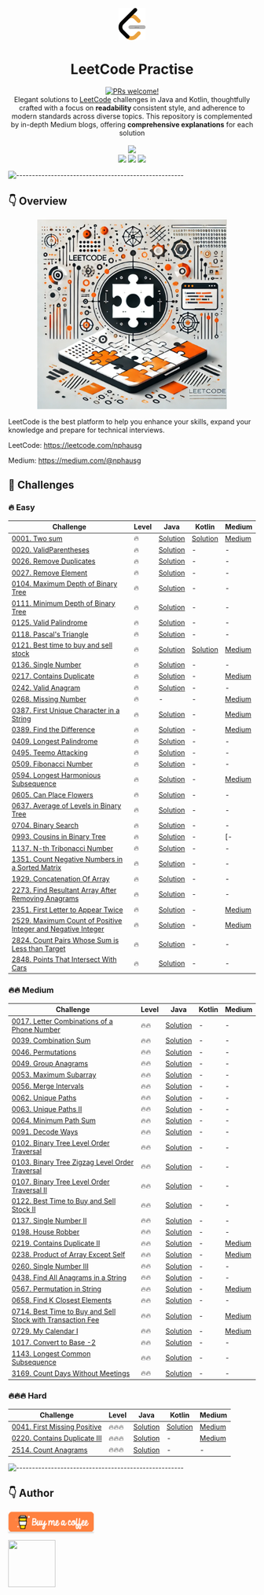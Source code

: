 <p align="center">
    <a href="https://revolut.me/nphausg" target="_blank"><img src="docs/images/leetcode.png" alt="nphausg" style="width: 56px !important;" ></a>
</p>
<h1 align="center"> LeetCode Practise </h1>
<p align="center">
<a href="https://reactnative.dev/docs/contributing">
    <img src="https://img.shields.io/badge/PRs-welcome-brightgreen.svg" alt="PRs welcome!" />
</a>
<br>
<span>Elegant solutions to <a href="https://leetcode.com/problemset/all/">LeetCode</a> challenges in Java and Kotlin, thoughtfully crafted
with a focus on <strong> readability </strong> consistent style, and adherence to modern standards across diverse topics. This repository is complemented by in-depth Medium blogs, offering <strong>comprehensive explanations</strong> for each solution</span>
<br>
<br>
<img src="https://img.shields.io/badge/Solved-83/3389%20=%202.15%25-blue.svg?style=flat-square" />
<br/>
<img src="https://img.shields.io/badge/Easy-47/843-5CB85C.svg?style=flat-square"/>
<img src="https://img.shields.io/badge/Medium-32/1768-F0AD4E.svg?style=flat-square"/>
<img src="https://img.shields.io/badge/Hard-4/778-D9534F.svg?style=flat-square"/>
<br/>
</p>

![-----------------------------------------------------](https://raw.githubusercontent.com/andreasbm/readme/master/assets/lines/colored.png)

## 👇 Overview

<p align="center">
<a href="https://revolut.me/nphausg" target="_blank"><img src="docs/images/leetcode_new.webp" alt="nphausg" style="width: 386px !important;" ></a>
</p>

LeetCode is the best platform to help you enhance your skills, expand your knowledge and prepare for technical
interviews.

LeetCode: https://leetcode.com/nphausg

Medium: https://medium.com/@nphausg

## 💎 Challenges

### 🔥 Easy

| Challenge                                                                                                                                            | Level | Java                                                                                           | Kotlin                                                       | Medium                                                                                                                            |
|------------------------------------------------------------------------------------------------------------------------------------------------------|-------|------------------------------------------------------------------------------------------------|--------------------------------------------------------------|-----------------------------------------------------------------------------------------------------------------------------------|
| [0001. Two sum](https://leetcode.com/problems/two-sum)                                                                                               | 🔥    | [Solution](src/com/nphausg/leetcode/easy/TwoSumJava.java)                                      | [Solution](src/com/nphausg/leetcode/easy/TwoSum.kt)          | [Medium](https://levelup.gitconnected.com/leetcode-twosum-from-brute-force-to-optimal-solutions-3f0380eb79b4)                     |
| [0020. ValidParentheses](https://leetcode.com/problems/valid-parentheses)                                                                            | 🔥    | [Solution](src/com/nphausg/leetcode/easy/ValidParentheses.java)                                | -                                                            | -                                                                                                                                 |
| [0026. Remove Duplicates](https://leetcode.com/problems/remove-duplicates-from-sorted-array)                                                         | 🔥    | [Solution](src/com/nphausg/leetcode/easy/RemoveDuplicates.java)                                | -                                                            | -                                                                                                                                 |
| [0027. Remove Element](https://leetcode.com/problems/remove-element)                                                                                 | 🔥    | [Solution](src/com/nphausg/leetcode/easy/RemoveElement.java)                                   | -                                                            | -                                                                                                                                 |
| [0104. Maximum Depth of Binary Tree](https://leetcode.com/problems/maximum-depth-of-binary-tree)                                                                       | 🔥    | [Solution](src/com/nphausg/leetcode/easy/MaximumDepthOfBinaryTree.java)                                   | -                                                            | -                                                                                                                                 |
| [0111. Minimum Depth of Binary Tree](https://leetcode.com/problems/minimum-depth-of-binary-tree)                                                                       | 🔥    | [Solution](src/com/nphausg/leetcode/easy/MinimumDepthOfBinaryTree.java)                                   | -                                                            | -                                                                                                                                 |
| [0125. Valid Palindrome](https://leetcode.com/problems/valid-palindrome)                                                                             | 🔥    | [Solution](src/com/nphausg/leetcode/easy/ValidPalindrome.java)                                 | -                                                            | -                                                                                                                                 |
| [0118. Pascal's Triangle](https://leetcode.com/problems/pascals-triangle)                                                                            | 🔥    | [Solution](src/com/nphausg/leetcode/easy/PascalTriangle.java)                                  | -                                                            | -                                                                                                                                 |
| [0121. Best time to buy and sell stock](https://leetcode.com/problems/best-time-to-buy-and-sell-stock)                                               | 🔥    | [Solution](src/com/nphausg/leetcode/easy/BuyAndSellStockJava.java)                             | [Solution](src/com/nphausg/leetcode/easy/BuyAndSellStock.kt) | [Medium](https://levelup.gitconnected.com/leetcode-best-time-to-buy-and-sell-stock-456a5e3ee550)                                  |
| [0136. Single Number](https://leetcode.com/problems/single-number)                                                                                   | 🔥    | [Solution](src/com/nphausg/leetcode/easy/SingleNumber.java)                                    | -                                                            | -                                                                                                                                 |
| [0217. Contains Duplicate](https://leetcode.com/problems/contains-duplicate)                                                                         | 🔥    | [Solution](src/com/nphausg/leetcode/easy/ContainsDuplicate.java)                               | -                                                            | [Medium](https://levelup.gitconnected.com/leetcode-contains-duplicate-ed4ec042904f)                                               |
| [0242. Valid Anagram](https://leetcode.com/problems/valid-anagram)                                                                                   | 🔥    | [Solution](src/com/nphausg/leetcode/easy/ValidAnagram.java)                                    | -                                                            | -                                                                                                                       |
| [0268. Missing Number](https://leetcode.com/problems/missing-number)                                                                                 | 🔥    | -                                                                                              | -                                                            | [Medium](https://nphausg.medium.com/leetcode-0268-missing-number-a-deep-dive-into-efficient-solutions-with-java-91d3f983defc)     |
| [0387. First Unique Character in a String](https://leetcode.com/problems/first-unique-character-in-a-string)                                         | 🔥    | [Solution](src/com/nphausg/leetcode/easy/FirstUniqueCharacterInAString.java)                   | -                                                            | [Medium](https://nphausg.medium.com/leetcode-387-first-unique-character-22bf7752c35e)                                             |
| [0389. Find the Difference](https://leetcode.com/problems/find-the-difference)                                                                       | 🔥    | [Solution](src/com/nphausg/leetcode/easy/FindTheDifference.java)                               | -                                                            | [Medium](https://levelup.gitconnected.com/leetcode-389-find-the-difference-exploring-all-solutions-can-be-with-java-a2be916767a0) |
| [0409. Longest Palindrome](https://leetcode.com/problems/longest-palindrome)                                                                         | 🔥    | [Solution](src/com/nphausg/leetcode/easy/LongestPalindrome.java)                               | -                                                            | -                                                                                                                        |
| [0495. Teemo Attacking](https://leetcode.com/problems/teemo-attacking)                                                                               | 🔥    | [Solution](src/com/nphausg/leetcode/easy/TeemoAttacking.java)                                  | -                                                            | -                                                                                                                        |
| [0509. Fibonacci Number](https://leetcode.com/problems/fibonacci-number)                                                                             | 🔥    | [Solution](src/com/nphausg/leetcode/easy/FibonacciNumber.java)                                 | -                                                            | -                                                                                                                        |
| [0594. Longest Harmonious Subsequence](https://leetcode.com/problems/longest-harmonious-subsequence)                                                 | 🔥    | [Solution](src/com/nphausg/leetcode/easy/LongestHarmoniousSubsequence.java)                    | -                                                            | [Medium](https://medium.com/gitconnected/leetcode-0594-longest-harmonious-subsequence-all-solutions-explained-a2e34c82334b)       |
| [0605. Can Place Flowers](https://leetcode.com/problems/can-place-flowers)                                                                           | 🔥    | [Solution](src/com/nphausg/leetcode/easy/CanPlaceFlowers.java)                                 | -                                                            | -                                                                                                                                 |
| [0637. Average of Levels in Binary Tree](https://leetcode.com/problems/average-of-levels-in-binary-tree)                                                                           | 🔥    | [Solution](src/com/nphausg/leetcode/easy/AverageOfLevelsInBinaryTree.java)                                 | -                                                            | -                                                                                                                                 |
| [0704. Binary Search](https://leetcode.com/problems/binary-search)                                                                                   | 🔥    | [Solution](src/com/nphausg/leetcode/easy/BinarySearch.java)                                    | -                                                            | -                                                                                                                        |
| [0993. Cousins in Binary Tree](https://leetcode.com/problems/cousins-in-binary-tree)                                                                                   | 🔥    | [Solution](src/com/nphausg/leetcode/easy/CousinsInBinaryTree.java)                                    | -                                                            | [-                                                                                                                      |
| [1137. N-th Tribonacci Number](https://leetcode.com/problems/n-th-tribonacci-number)                                                                 | 🔥    | [Solution](src/com/nphausg/leetcode/easy/NthTribonacciNumber.java)                             | -                                                            | -                                                                                                                       |
| [1351. Count Negative Numbers in a Sorted Matrix](https://leetcode.com/problems/count-negative-numbers-in-a-sorted-matrix)                           | 🔥    | [Solution](src/com/nphausg/leetcode/easy/CountNegativeNumbersInASortedMatrix.java)             | -                                                            | -                                                                                                                       |
| [1929. Concatenation Of Array](https://leetcode.com/problems/concatenation-of-array)                                                                 | 🔥    | [Solution](src/com/nphausg/leetcode/easy/ConcatenationArray.java)                              | -                                                            | -                                                                                                                                 |
| [2273. Find Resultant Array After Removing Anagrams](https://leetcode.com/problems/find-resultant-array-after-removing-anagrams)                     | 🔥    | [Solution](src/com/nphausg/leetcode/easy/FindResultantArrayAfterRemovingAnagrams.java)         | -                                                            | -                                                                                                                                 |
| [2351. First Letter to Appear Twice](https://leetcode.com/problems/first-letter-to-appear-twice)                                                     | 🔥    | [Solution](src/com/nphausg/leetcode/easy/FirstLetterToAppearTwice.java)                        | -                                                            | [Medium](https://nphausg.medium.com/leetcode-2351-finding-the-first-letter-to-appear-twice-c8d175785353)                          |
| [2529. Maximum Count of Positive Integer and Negative Integer](https://leetcode.com/problems/maximum-count-of-positive-integer-and-negative-integer) | 🔥    | [Solution](src/com/nphausg/leetcode/easy/MaximumCountOfPositiveIntegerAndNegativeInteger.java) | -                                                            | [Medium](https://nphausg.medium.com/leetcode-2351-finding-the-first-letter-to-appear-twice-c8d175785353)                          |
| [2824. Count Pairs Whose Sum is Less than Target](https://leetcode.com/problems/count-pairs-whose-sum-is-less-than-target)                           | 🔥    | [Solution](src/com/nphausg/leetcode/easy/CountPairs.java)                                      | -                                                            | -                                                                                                                                 |
| [2848. Points That Intersect With Cars](https://leetcode.com/problems/points-that-intersect-with-cars)                                               | 🔥    | [Solution](src/com/nphausg/leetcode/easy/PointsThatIntersectWithCars.java)                     | -                                                            | -                                                                                                                                 |

### 🔥🔥 Medium

| Challenge                                                                                                                                        | Level | Java                                                                      | Kotlin | Medium                                                                                                               |
|--------------------------------------------------------------------------------------------------------------------------------------------------|-------|---------------------------------------------------------------------------|--------|----------------------------------------------------------------------------------------------------------------------|
| [0017. Letter Combinations of a Phone Number](https://leetcode.com/problems/letter-combinations-of-a-phone-number)                               | 🔥🔥  | [Solution](src/com/nphausg/leetcode/medium/LetterCombinations.java)       | -      | -                                                                                                                    |
| [0039. Combination Sum](https://leetcode.com/problems/combination-sum)                                                                           | 🔥🔥  | [Solution](src/com/nphausg/leetcode/medium/CombinationSum.java)           | -      | -                                                                                                                    |
| [0046. Permutations](https://leetcode.com/problems/letter-combinations-of-a-phone-number)                                                        | 🔥🔥  | [Solution](src/com/nphausg/leetcode/medium/Permutations.java)             | -      | -                                                                                                                    |
| [0049. Group Anagrams](https://leetcode.com/problems/group-anagrams)                                                                             | 🔥🔥  | [Solution](src/com/nphausg/leetcode/medium/GroupAnagrams.java)            | -      | -                                                                                                                    |
| [0053. Maximum Subarray](https://leetcode.com/problems/maximum-subarray)                                                                         | 🔥🔥  | [Solution](src/com/nphausg/leetcode/medium/MaximumSubarray.java)          | -      | -                                                                                                                    |
| [0056. Merge Intervals](https://leetcode.com/problems/merge-intervals)                                                                           | 🔥🔥  | [Solution](src/com/nphausg/leetcode/medium/MergeIntervals.java)           | -      | -                                                                                                                    |
| [0062. Unique Paths](https://leetcode.com/problems/unique-paths)                                                                                 | 🔥🔥  | [Solution](src/com/nphausg/leetcode/medium/UniquePaths.java)              | -      | -                                                                                                                    |
| [0063. Unique Paths II ](https://leetcode.com/problems/unique-paths-ii)                                                                          | 🔥🔥  | [Solution](src/com/nphausg/leetcode/medium/UniquePathsII.java)            | -      | -                                                                                                                    |
| [0064. Minimum Path Sum ](https://leetcode.com/problems/minimum-path-sum)                                                                        | 🔥🔥  | [Solution](src/com/nphausg/leetcode/medium/MinimumPathSum.java)           | -      | -                                                                                                                    |
| [0091. Decode Ways](https://leetcode.com/problems/permutations)                                                                                  | 🔥🔥  | [Solution](src/com/nphausg/leetcode/medium/DecodeWays.java)               | -      | -                                                                                                                    |
| [0102. Binary Tree Level Order Traversal](https://leetcode.com/problems/binary-tree-level-order-traversal)                                                                                  | 🔥🔥  | [Solution](src/com/nphausg/leetcode/medium/BinaryTreeLevelOrderTraversal.java)               | -      | -                                                                                                                    |
| [0103. Binary Tree Zigzag Level Order Traversal](https://leetcode.com/problems/binary-tree-zigzag-level-order-traversal)                                                                                  | 🔥🔥  | [Solution](src/com/nphausg/leetcode/medium/BinaryTreeZigzagLevelOrderTraversal.java)               | -      | -                                                                                                                    |
| [0107. Binary Tree Level Order Traversal II](https://leetcode.com/problems/binary-tree-level-order-traversal-ii)                                                                                  | 🔥🔥  | [Solution](src/com/nphausg/leetcode/medium/BinaryTreeLevelOrderTraversalII.java)               | -      | -                                                                                                                    |
| [0122. Best Time to Buy and Sell Stock II](https://leetcode.com/problems/best-time-to-buy-and-sell-stock-ii)                                                                                  | 🔥🔥  | [Solution](src/com/nphausg/leetcode/medium/BestTimeToBuyAndSellStockII.java)               | -      | -                                                                                                                    |
| [0137. Single Number II](https://leetcode.com/problems/single-number-ii)                                                                         | 🔥🔥  | [Solution](src/com/nphausg/leetcode/medium/SingleNumberII.java)           | -      | -                                                                                                                    |
| [0198. House Robber](https://leetcode.com/problems/house-robber)                                                                                 | 🔥🔥  | [Solution](src/com/nphausg/leetcode/medium/HouseRobber.java)              | -      | -                                                                                                                    |
| [0219. Contains Duplicate II](https://leetcode.com/problems/contains-duplicate-ii)                                                               | 🔥🔥  | [Solution](src/com/nphausg/leetcode/easy/ContainsDuplicate2.java)         | -      | [Medium](https://nphausg.medium.com/leetcode-contains-duplicate-ii-fb18e71189fb)                                     |
| [0238. Product of Array Except Self](https://leetcode.com/problems/product-of-array-except-self)                                                 | 🔥🔥  | [Solution](src/com/nphausg/leetcode/medium/ProductOfArrayExceptSelf.java) | -      | [Medium](https://levelup.gitconnected.com/leetcode-0238-product-of-array-except-self-java-solutions-72a17d5fe6bf)    |
| [0260. Single Number III](https://leetcode.com/problems/single-number-iii)                                                                       | 🔥🔥  | [Solution](src/com/nphausg/leetcode/medium/SingleNumberIII.java)          | -      | -                                                                                                                    |
| [0438. Find All Anagrams in a String](https://leetcode.com/problems/find-all-anagrams-in-a-string)                                               | 🔥🔥  | [Solution](src/com/nphausg/leetcode/medium/FindAllAnagramsInAString.java) | -      | -                                                                                                                    |
| [0567. Permutation in String](https://leetcode.com/problems/permutation-in-string)                                                               | 🔥🔥  | [Solution](src/com/nphausg/leetcode/medium/PermutationInString.java)      | -      | [Medium](https://nphausg.medium.com/leetcode-0567-understanding-all-solutions-for-permutation-in-string-872ad23c9a9a) |
| [0658. Find K Closest Elements](https://leetcode.com/problems/find-k-closest-elements)                                                           | 🔥🔥  | [Solution](src/com/nphausg/leetcode/medium/FindClosestElements.java)      | -      | -                                                                                                                    |
| [0714. Best Time to Buy and Sell Stock with Transaction Fee](https://leetcode.com/problems/best-time-to-buy-and-sell-stock-with-transaction-fee) | 🔥🔥  | [Solution](src/com/nphausg/leetcode/medium/BuyAndSellStockFee.java)       | -      | [Medium](https://nphausg.medium.com/leetcode-714-best-time-to-buy-and-sell-stock-with-transaction-fee-2b3e578dd3ab)  |
| [0729. My Calendar I](https://leetcode.com/problems/my-calendar-i)                                                                               | 🔥🔥  | [Solution](src/com/nphausg/leetcode/medium/MyCalendarI.java)              | -      | [Medium](https://nphausg.medium.com/leetcode-0729-effortless-scheduling-a-comprehensive-guide-1b17a0b24ad5)          |
| [1017. Convert to Base -2](https://leetcode.com/problems/convert-to-base-2)                                                                      | 🔥🔥  | [Solution](src/com/nphausg/leetcode/medium/ConvertToBaseMinus2.java)      | -      | -                                                                                                       |
| [1143. Longest Common Subsequence](https://leetcode.com/problems/longest-common-subsequence)                                                     | 🔥🔥  | [Solution](src/com/nphausg/leetcode/medium/LongestCommonSubsequence.java) | -      | -                                                                                                                    |
| [3169. Count Days Without Meetings](https://leetcode.com/problems/count-days-without-meetings)                                                   | 🔥🔥  | [Solution](src/com/nphausg/leetcode/medium/CountDaysWithoutMeetings.java) | -      | -                                                                                                                    |

### 🔥🔥🔥 Hard

| Challenge                                                                            | Level  | Java                                                                | Kotlin                                                            | Medium                                                                                          |
|--------------------------------------------------------------------------------------|--------|---------------------------------------------------------------------|-------------------------------------------------------------------|-------------------------------------------------------------------------------------------------|
| [0041. First Missing Positive](https://leetcode.com/problems/first-missing-positive) | 🔥🔥🔥 | [Solution](src/com/nphausg/leetcode/hard/FirstMissingPositive.java) | [Solution](src/com/nphausg/leetcode/hard/FirstMissingPositive.kt) | [Medium](https://levelup.gitconnected.com/coding-challenge-first-missing-positive-6316efd84558) |
| [0220. Contains Duplicate III](https://leetcode.com/problems/contains-duplicate-iii) | 🔥🔥🔥 | [Solution](src/com/nphausg/leetcode/hard/ContainsDuplicate3.java)   | -                                                                 | [Medium](https://levelup.gitconnected.com/leetcode-contains-duplicate-iii-0fd4bbf0252f)         |
| [2514. Count Anagrams](https://leetcode.com/problems/count-anagrams) | 🔥🔥🔥 | [Solution](src/com/nphausg/leetcode/hard/CountAnagrams.java)   | -                                                                 | -                                                                                               |

![-----------------------------------------------------](https://raw.githubusercontent.com/andreasbm/readme/master/assets/lines/colored.png)

## 👇 Author

<a href="https://revolut.me/nphausg" target="_blank"><img src="docs/images/buymeacoffee.webp" alt="nphausg" style="height: 41px !important;width: 174px !important;box-shadow: 0px 3px 2px 0px rgba(190, 190, 190, 0.5) !important;-webkit-box-shadow: 0px 3px 2px 0px rgba(190, 190, 190, 0.5) !important;" ></a>
<p>
    <a href="https://nphausg.medium.com/" target="_blank">
    <img src="https://avatars2.githubusercontent.com/u/13111806?s=400&u=f09b6160dbbe2b7eeae0aeb0ab4efac0caad57d7&v=4" width="96" height="96" alt="">
    </a>
</p>

